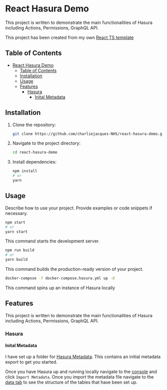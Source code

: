 # React Hasura Demo

This project is written to demonstrate the main functionalities of Hasura including Actions, Permissions, GraphQL API.

This project has been created from my own [React TS template](https://github.com/CharlieJ213/react-ts-skeleton)

## Table of Contents

- [React Hasura Demo](#react-hasura-demo)
  - [Table of Contents](#table-of-contents)
  - [Installation](#installation)
  - [Usage](#usage)
  - [Features](#features)
    - [Hasura](#hasura)
      - [Inital Metadata](#inital-metadata)

## Installation

1. Clone the repository:

   ```bash
   git clone https://github.com/charliejacques-NHS/react-hasura-demo.git
   ```

2. Navigate to the project directory:

   ```bash
   cd react-hasura-demo
   ```

3. Install dependencies:

   ```bash
   npm install
   # or
   yarn
   ```

## Usage

Describe how to use your project. Provide examples or code snippets if necessary.

```bash
npm start
# or
yarn start
```

This command starts the development server.

```bash
npm run build
# or
yarn build
```

This command builds the production-ready version of your project.

```bash
docker-compose -f docker-compose.hasura.yml up -d
```

This command spins up an instance of Hasura locally

## Features

This project is written to demonstrate the main functionalities of Hasura including Actions, Permissions, GraphQL API.

### Hasura

#### Inital Metadata

I have set up a folder for [Hasura Metadata](./hasura_metadata). This contains an initial metadata export to get you started.

Once you have Hasura up and running locally navigate to the [console](http://localhost:8080/console/settings/metadata-actions) and click `Import Metadata`. Once you import the metadata file navigate to the [data tab](http://localhost:8080/console/data/data/schema/public) to see the structure of the tables that have been set up.
